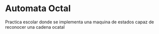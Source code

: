 # Automata Octal
Practica escolar donde se implementa una maquina de estados capaz de reconocer una cadena ocatal